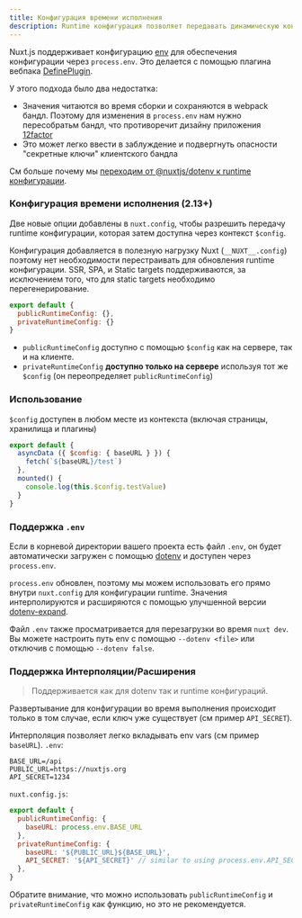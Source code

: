 ```yaml
---
title: Конфигурация времени исполнения
description: Runtime конфигурация позволяет передавать динамическую конфигурацию и переменные среды в контекст nuxt
---
```


Nuxt.js поддерживает конфигурацию [env](/api/configuration-env) для обеспечения конфигурации через `process.env`. Это делается с помощью плагина вебпака [DefinePlugin](https://webpack.js.org/plugins/define-plugin/).

У этого подхода было два недостатка:
- Значения читаются во время сборки и сохраняются в webpack бандл. Поэтому для изменения в `process.env` нам нужно пересобратьм бандл, что противоречит дизайну приложения [12factor](https://12factor.net/) 
- Это может легко ввести в заблуждение и подвергнуть опасности "секретные ключи" клиентского бандла 


См больше почему мы [переходим от @nuxtjs/dotenv к runtime конфигурации](/blog/moving-from-nuxtjs-dotenv-to-runtime-config).

### Конфигурация времени исполнения (2.13+)

Две новые опции добавлены в `nuxt.config`, чтобы разрешить передачу runtime конфигурации, которая затем доступна через контекст `$config`.

Конфигурация добавляется в полезную нагрузку Nuxt (`__NUXT__.config`) поэтому нет необходимости перестраивать для обновления runtime конфигурации. SSR, SPA, и Static targets поддерживаются, за исключением того, что для static targets необходимо перегенерирование.

```js
export default {
  publicRuntimeConfig: {},
  privateRuntimeConfig: {}
}
```

- `publicRuntimeConfig` доступно с помощью `$config` как на сервере, так и на клиенте.
- `privateRuntimeConfig` **доступно только на сервере** используя тот же `$config` (он переопределяет `publicRuntimeConfig`)

### Использование

`$config` доступен в любом месте из контекста (включая страницы, хранилища и плагины)

```js
export default {
  asyncData ({ $config: { baseURL } }) {
    fetch(`${baseURL}/test`)
  },
  mounted() {
    console.log(this.$config.testValue)
  }
}
```

### Поддержка `.env`

Если в корневой директории вашего проекта есть файл `.env`, он будет автоматически загружен с помощью [dotenv](https://github.com/motdotla/dotenv) и доступен через `process.env`.

`process.env` обновлен, поэтому мы можем использовать его прямо внутри `nuxt.config` для конфигурации runtime. Значения интерполируются и расширяются с помощью улучшенной версии [dotenv-expand](https://github.com/motdotla/dotenv-expand).

Файл `.env` также просматривается для перезагрузки во время `nuxt dev`. Вы можете настроить путь env с помощью `--dotenv <file>` или отключив с помощью `--dotenv false`.

### Поддержка Интерполяции/Расширения

> Поддерживается как для dotenv так и runtime конфигураций.

Развертывание для конфигурации во время выполнения происходит только в том случае, если ключ уже существует (см пример `API_SECRET`).

Интерполяция позволяет легко вкладывать env vars (см пример `baseURL`). 
`.env`:

```config
BASE_URL=/api
PUBLIC_URL=https://nuxtjs.org
API_SECRET=1234
```

`nuxt.config.js`:

```js
export default {
  publicRuntimeConfig: {
    baseURL: process.env.BASE_URL
  },
  privateRuntimeConfig: {
    baseURL: '${PUBLIC_URL}${BASE_URL}',
    API_SECRET: '${API_SECRET}' // similar to using process.env.API_SECRET
  },
}
```

Обратите внимание, что можно использовать `publicRuntimeConfig` и `privateRuntimeConfig` как функцию, но это не рекомендуется.
